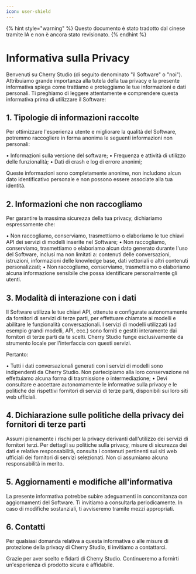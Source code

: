 ```yaml
---
icon: user-shield
---
```


{% hint style="warning" %}
Questo documento è stato tradotto dal cinese tramite IA e non è ancora stato revisionato.
{% endhint %}

# Informativa sulla Privacy

Benvenuti su Cherry Studio (di seguito denominato "il Software" o "noi"). Attribuiamo grande importanza alla tutela della tua privacy e la presente informativa spiega come trattiamo e proteggiamo le tue informazioni e dati personali. Ti preghiamo di leggere attentamente e comprendere questa informativa prima di utilizzare il Software:

## 1. Tipologie di informazioni raccolte

Per ottimizzare l'esperienza utente e migliorare la qualità del Software, potremmo raccogliere in forma anonima le seguenti informazioni non personali:

• Informazioni sulla versione del software;
• Frequenza e attività di utilizzo delle funzionalità;
• Dati di crash e log di errore anonimi;

Queste informazioni sono completamente anonime, non includono alcun dato identificativo personale e non possono essere associate alla tua identità.

## 2. Informazioni che non raccogliamo

Per garantire la massima sicurezza della tua privacy, dichiariamo espressamente che:

• Non raccogliamo, conserviamo, trasmettiamo o elaboriamo le tue chiavi API dei servizi di modelli inserite nel Software;
• Non raccogliamo, conserviamo, trasmettiamo o elaboriamo alcun dato generato durante l'uso del Software, inclusi ma non limitati a: contenuti delle conversazioni, istruzioni, informazioni delle knowledge base, dati vettoriali o altri contenuti personalizzati;
• Non raccogliamo, conserviamo, trasmettiamo o elaboriamo alcuna informazione sensibile che possa identificare personalmente gli utenti.

## 3. Modalità di interazione con i dati

Il Software utilizza le tue chiavi API, ottenute e configurate autonomamente da fornitori di servizi di terze parti, per effettuare chiamate ai modelli e abilitare le funzionalità conversazionali. I servizi di modelli utilizzati (ad esempio grandi modelli, API, ecc.) sono forniti e gestiti interamente dai fornitori di terze parti da te scelti. Cherry Studio funge esclusivamente da strumento locale per l'interfaccia con questi servizi.

Pertanto:

• Tutti i dati conversazionali generati con i servizi di modelli sono indipendenti da Cherry Studio. Non partecipiamo alla loro conservazione né effettuiamo alcuna forma di trasmissione o intermediazione;
• Devi consultare e accettare autonomamente le informative sulla privacy e le politiche dei rispettivi fornitori di servizi di terze parti, disponibili sui loro siti web ufficiali.

## 4. Dichiarazione sulle politiche della privacy dei fornitori di terze parti

Assumi pienamente i rischi per la privacy derivanti dall'utilizzo dei servizi di fornitori terzi. Per dettagli su politiche sulla privacy, misure di sicurezza dei dati e relative responsabilità, consulta i contenuti pertinenti sui siti web ufficiali dei fornitori di servizi selezionati. Non ci assumiamo alcuna responsabilità in merito.

## 5. Aggiornamenti e modifiche all'informativa

La presente informativa potrebbe subire adeguamenti in concomitanza con aggiornamenti del Software. Ti invitiamo a consultarla periodicamente. In caso di modifiche sostanziali, ti avviseremo tramite mezzi appropriati.

## 6. Contatti

Per qualsiasi domanda relativa a questa informativa o alle misure di protezione della privacy di Cherry Studio, ti invitiamo a contattarci.

Grazie per aver scelto e fidarti di Cherry Studio. Continueremo a fornirti un'esperienza di prodotto sicura e affidabile.